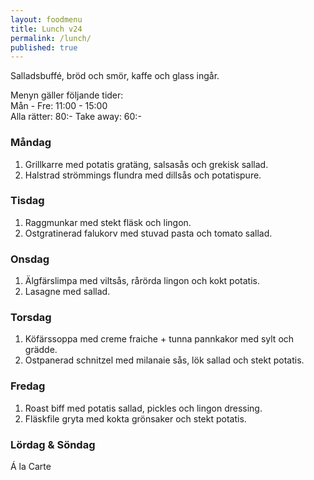 ```yaml
---
layout: foodmenu
title: Lunch v24
permalink: /lunch/
published: true
---
```

Salladsbuffé, bröd och smör, kaffe och glass ingår.

Menyn gäller följande tider:  
Mån - Fre: 11:00 - 15:00  
Alla rätter: 80:- Take away: 60:-

### Måndag

1. Grillkarre med potatis gratäng, salsasås och grekisk sallad.
2. Halstrad strömmings flundra med dillsås och potatispure.

### Tisdag

1. Raggmunkar med stekt fläsk och lingon.
2. Ostgratinerad falukorv med stuvad pasta och tomato sallad.

### Onsdag

1. Älgfärslimpa med viltsås, rårörda lingon och kokt potatis.
2. Lasagne med sallad.

### Torsdag

1. Köfärssoppa med creme fraiche + tunna pannkakor med sylt och grädde.
2. Ostpanerad schnitzel med milanaie sås, lök sallad och stekt potatis.

### Fredag

1. Roast biff med potatis sallad, pickles och lingon dressing.
2. Fläskfile gryta med kokta grönsaker och stekt potatis.

### Lördag & Söndag

Á la Carte
